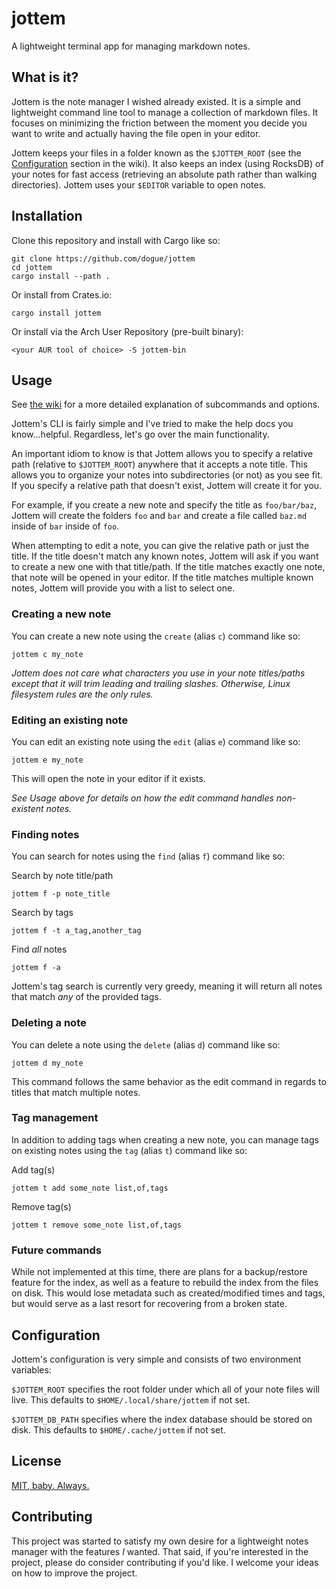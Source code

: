 # jottem

A lightweight terminal app for managing markdown notes.

## What is it?

Jottem is the note manager I wished already existed. It is a simple and lightweight command line tool to manage a collection of markdown files. It focuses on minimizing the friction between the moment you decide you want to write and actually having the file open in your editor.

Jottem keeps your files in a folder known as the `$JOTTEM_ROOT` (see the [Configuration](https://github.com/dogue/jottem/wiki#configuration) section in the wiki). It also keeps an index (using RocksDB) of your notes for fast access (retrieving an absolute path rather than walking directories). Jottem uses your `$EDITOR` variable to open notes.

## Installation

Clone this repository and install with Cargo like so:

```
git clone https://github.com/dogue/jottem
cd jottem
cargo install --path .
```

Or install from Crates.io:

```
cargo install jottem
```

Or install via the Arch User Repository (pre-built binary):

```
<your AUR tool of choice> -S jottem-bin
```

## Usage

See [the wiki](https://github.com/dogue/jottem/wiki) for a more detailed explanation of subcommands and options.

Jottem's CLI is fairly simple and I've tried to make the help docs you know...helpful. Regardless, let's go over the main functionality.

An important idiom to know is that Jottem allows you to specify a relative path (relative to `$JOTTEM_ROOT`) anywhere that it accepts a note title. This allows you to organize your notes into subdirectories (or not) as you see fit. If you specify a relative path that doesn't exist, Jottem will create it for you. 

For example, if you create a new note and specify the title as `foo/bar/baz`, Jottem will create the folders `foo` and `bar` and create a file called `baz.md` inside of `bar` inside of `foo`.

When attempting to edit a note, you can give the relative path or just the title. If the title doesn't match any known notes, Jottem will ask if you want to create a new one with that title/path. If the title matches exactly one note, that note will be opened in your editor. If the title matches multiple known notes, Jottem will provide you with a list to select one.

### Creating a new note

You can create a new note using the `create` (alias `c`) command like so:

```
jottem c my_note
```

*Jottem does not care what characters you use in your note titles/paths except that it will trim leading and trailing slashes. Otherwise, Linux filesystem rules are the only rules.*

### Editing an existing note

You can edit an existing note using the `edit` (alias `e`) command like so:

```
jottem e my_note
```

This will open the note in your editor if it exists.

*See Usage above for details on how the edit command handles non-existent notes.*

### Finding notes

You can search for notes using the `find` (alias `f`) command like so:

Search by note title/path
```
jottem f -p note_title
```

Search by tags
```
jottem f -t a_tag,another_tag
```

Find *all* notes
```
jottem f -a
```

Jottem's tag search is currently very greedy, meaning it will return all notes that match *any* of the provided tags.

### Deleting a note

You can delete a note using the `delete` (alias `d`) command like so:

```
jottem d my_note
```

This command follows the same behavior as the edit command in regards to titles that match multiple notes.

### Tag management

In addition to adding tags when creating a new note, you can manage tags on existing notes using the `tag` (alias `t`) command like so:

Add tag(s)
```
jottem t add some_note list,of,tags
```

Remove tag(s)
```
jottem t remove some_note list,of,tags
```

### Future commands

While not implemented at this time, there are plans for a backup/restore feature for the index, as well as a feature to rebuild the index from the files on disk. This would lose metadata such as created/modified times and tags, but would serve as a last resort for recovering from a broken state.

## Configuration

Jottem's configuration is very simple and consists of two environment variables:

`$JOTTEM_ROOT` specifies the root folder under which all of your note files will live. This defaults to `$HOME/.local/share/jottem` if not set.

`$JOTTEM_DB_PATH` specifies where the index database should be stored on disk. This defaults to `$HOME/.cache/jottem` if not set.

## License

[MIT, baby. Always.](LICENSE)

## Contributing

This project was started to satisfy my own desire for a lightweight notes manager with the features *I* wanted. That said, if you're interested in the project, please do consider contributing if you'd like. I welcome your ideas on how to improve the project.
